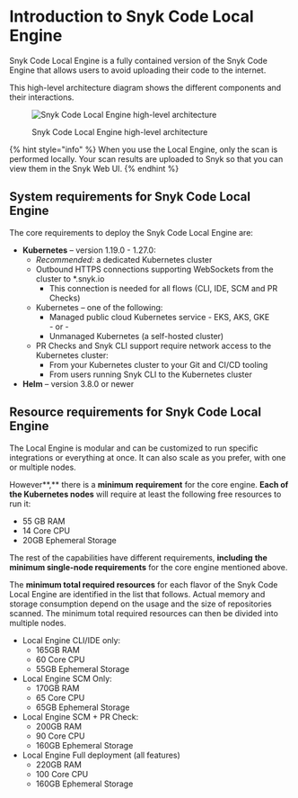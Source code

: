 # Introduction to Snyk Code Local Engine

Snyk Code Local Engine is a fully contained version of the Snyk Code Engine that allows users to avoid uploading their code to the internet.

This high-level architecture diagram shows the different components and their interactions.

<figure><img src="../../../../.gitbook/assets/Screen Shot 2021-11-11 at 2.36.41 PM.png" alt="Snyk Code Local Engine high-level architecture"><figcaption><p>Snyk Code Local Engine high-level architecture</p></figcaption></figure>

{% hint style="info" %}
When you use the Local Engine, only the scan is performed locally. Your scan results are uploaded to Snyk so that you can view them in the Snyk Web UI.
{% endhint %}

## System requirements for Snyk Code Local Engine

The core requirements to deploy the Snyk Code Local Engine are:

* **Kubernetes** – version 1.19.0 - 1.27.0:
  * _Recommended:_ a dedicated Kubernetes cluster
  * Outbound HTTPS connections supporting WebSockets from the cluster to \*.snyk.io
    * This connection is needed for all flows (CLI, IDE, SCM and PR Checks)
  * Kubernetes – one of the following:
    * Managed public cloud Kubernetes service - EKS, AKS, GKE\
      \- or -
    * Unmanaged Kubernetes (a self-hosted cluster)
  * PR Checks and Snyk CLI support require network access to the Kubernetes cluster:
    * From your Kubernetes cluster to your Git and CI/CD tooling
    * From users running Snyk CLI to the Kubernetes cluster
* **Helm** – version 3.8.0 or newer

## Resource requirements for Snyk Code Local Engine

The Local Engine is modular and can be customized to run specific integrations or everything at once. It can also scale as you prefer, with one or multiple nodes.

However**,** there is a **minimum** **requirement** for the core engine. **Each of the Kubernetes nodes** will require at least the following free resources to run it:

* 55 GB RAM
* 14 Core CPU
* 20GB Ephemeral Storage

The rest of the capabilities have different requirements, **including** **the minimum single-node requirements** for the core engine mentioned above.

The **minimum total required resources** for each flavor of the Snyk Code Local Engine are identified in the list that follows. Actual memory and storage consumption depend on the usage and the size of repositories scanned. The minimum total required resources can then be divided into multiple nodes.

* Local Engine CLI/IDE only:
  * 165GB RAM
  * 60 Core CPU
  * 55GB Ephemeral Storage
* Local Engine SCM Only:
  * 170GB RAM
  * 65 Core CPU
  * 65GB Ephemeral Storage
* Local Engine SCM + PR Check:
  * 200GB RAM
  * 90 Core CPU
  * 160GB Ephemeral Storage
* Local Engine Full deployment (all features)
  * 220GB RAM
  * 100 Core CPU
  * 160GB Ephemeral Storage
